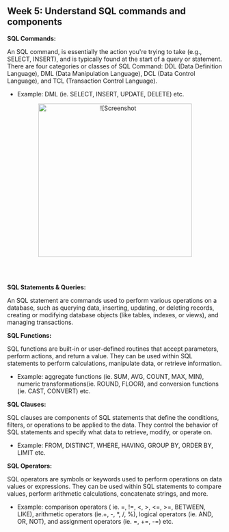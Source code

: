 <h2>Week 5: Understand SQL commands and components</h2>

<b>SQL Commands:</b>
<p>An SQL command, is essentially the action you're trying to take (e.g., SELECT, INSERT), and is typically found at the start of a query or statement. There are four categories or classes of SQL Command: DDL (Data Definition Language), DML (Data Manipulation Language), DCL (Data Control Language), and TCL (Transaction Control Language). 
</p>
<ul><li>Example: DML (ie. SELECT, INSERT, UPDATE, DELETE) etc.</li></ul>
<center><img width="359" alt=![Screenshot 2025-05-20 at 8 27 21 PM](https://github.com/user-attachments/assets/c63b55c9-b9a0-4b4f-9112-9a2ff78d05b1)
></center>

<br></br>

<b>SQL Statements & Queries:</b>
<p>An SQL statement are commands used to perform various operations on a database, such as querying data, inserting, updating, or deleting records, creating or modifying database objects (like tables, indexes, or views), and managing transactions.</p> 

<b>SQL Functions:</b>
<p>SQL functions are built-in or user-defined routines that accept parameters, perform actions, and return a value. They can be used within SQL statements to perform calculations, manipulate data, or retrieve information.</p>
<ul><li>Example: aggregate functions (ie. SUM, AVG, COUNT, MAX, MIN), numeric transformations(ie. ROUND, FLOOR), and conversion functions (ie. CAST, CONVERT) etc.</li></ul>

<b>SQL Clauses:</b>
<p>SQL clauses are components of SQL statements that define the conditions, filters, or operations to be applied to the data. They control the behavior of SQL statements and specify what data to retrieve, modify, or operate on.</p>
<ul><li>Example: FROM, DISTINCT, WHERE, HAVING, GROUP BY, ORDER BY, LIMIT etc. </li></ul>

<b>SQL Operators:</b>
<p>SQL operators are symbols or keywords used to perform operations on data values or expressions. They can be used within SQL statements to compare values, perform arithmetic calculations, concatenate strings, and more.</p>
<ul><li>Example: comparison operators ( ie. =, !=, <, >, <=, >=, BETWEEN, LIKE), arithmetic operators (ie.+, -, *, /, %), logical operators (ie. AND, OR, NOT), and assignment operators (ie. =, +=, -=) etc.</li></ul>

